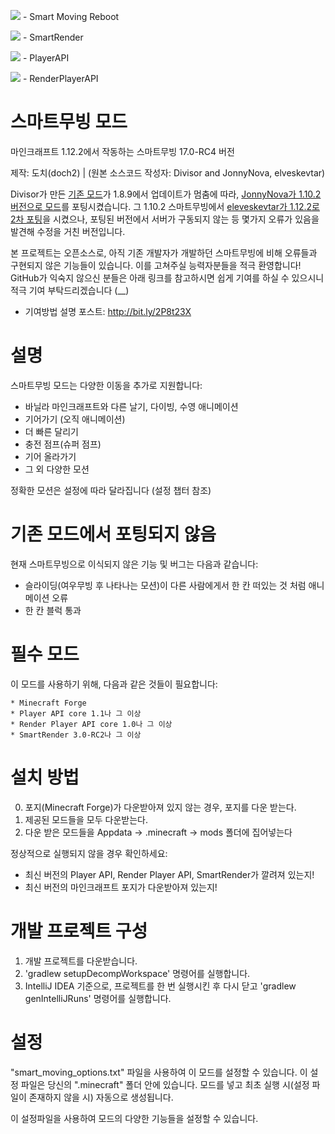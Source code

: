 [![](http://cf.way2muchnoise.eu/full_449519_downloads.svg)](https://www.curseforge.com/minecraft/mc-mods/smart-moving-reboot) - Smart Moving Reboot

[![](http://cf.way2muchnoise.eu/full_449535_downloads.svg)](https://www.curseforge.com/minecraft/mc-mods/smartrender) - SmartRender

[![](http://cf.way2muchnoise.eu/full_449521_downloads.svg)](https://www.curseforge.com/minecraft/mc-mods/playerapi) - PlayerAPI

[![](http://cf.way2muchnoise.eu/full_449533_downloads.svg)](https://www.curseforge.com/minecraft/mc-mods/renderplayerapi) - RenderPlayerAPI

스마트무빙 모드
================

마인크래프트 1.12.2에서 작동하는 스마트무빙 17.0-RC4 버전

제작: 도치(doch2) | (원본 소스코드 작성자: Divisor and JonnyNova, elveskevtar)

Divisor가 만든 [기존 모드](https://www.curseforge.com/minecraft/mc-mods/smart-moving)가 1.8.9에서 업데이트가 멈춤에 따라, [JonnyNova가 1.10.2버전으로 모드](https://github.com/JonnyNova/SmartMoving)를 포팅시켰습니다. 그 1.10.2 스마트무빙에서 [eleveskevtar가 1.12.2로 2차 포팅](https://github.com/elveskevtar/SmartMoving)을 시켰으나, 포팅된 버전에서 서버가 구동되지 않는 등 몇가지 오류가 있음을 발견해 수정을 거친 버전입니다.

본 프로젝트는 오픈소스로, 아직 기존 개발자가 개발하던 스마트무빙에 비해 오류들과 구현되지 않은 기능들이 있습니다. 이를 고쳐주실 능력자분들을 적극 환영합니다!
GitHub가 익숙지 않으신 분들은 아래 링크를 참고하시면 쉽게 기여를 하실 수 있으시니 적극 기여 부탁드리겠습니다 (__)
 - 기여방법 설명 포스트: http://bit.ly/2P8t23X



설명
===========

스마트무빙 모드는 다양한 이동을 추가로 지원합니다:

* 바닐라 마인크래프트와 다른 날기, 다이빙, 수영 애니메이션
* 기어가기 (오직 애니메이션)
* 더 빠른 달리기
* 충전 점프(슈퍼 점프)
* 기어 올라가기
* 그 외 다양한 모션

정확한 모션은 설정에 따라 달라집니다 (설정 챕터 참조)



기존 모드에서 포팅되지 않음
===========

현재 스마트무빙으로 이식되지 않은 기능 및 버그는 다음과 같습니다:

* 슬라이딩(여우무빙 후 나타나는 모션)이 다른 사람에게서 한 칸 떠있는 것 처럼 애니메이션 오류
* 한 칸 블럭 통과



필수 모드
=============

이 모드를 사용하기 위해, 다음과 같은 것들이 필요합니다:

    * Minecraft Forge
    * Player API core 1.1나 그 이상
    * Render Player API core 1.0나 그 이상
    * SmartRender 3.0-RC2나 그 이상



설치 방법
============

0. 포지(Minecraft Forge)가 다운받아져 있지 않는 경우, 포지를 다운 받는다.
1. 제공된 모드들을 모두 다운받는다.
2. 다운 받은 모드들을 Appdata -> .minecraft -> mods 폴더에 집어넣는다

정상적으로 실행되지 않을 경우 확인하세요:
* 최신 버전의 Player API, Render Player API, SmartRender가 깔려져 있는지!
* 최신 버전의 마인크래프트 포지가 다운받아져 있는지!



개발 프로젝트 구성
========================

1. 개발 프로젝트를 다운받습니다.
2. 'gradlew setupDecompWorkspace' 명령어를 실행합니다.
3. IntelliJ IDEA 기준으로, 프로젝트를 한 번 실행시킨 후 다시 닫고 'gradlew genIntelliJRuns' 명령어를 실행합니다.



설정
=============

"smart_moving_options.txt" 파일을 사용하여 이 모드를 설정할 수 있습니다.
이 설정 파일은 당신의 ".minecraft" 폴더 안에 있습니다.
모드를 넣고 최초 실행 시(설정 파일이 존재하지 않을 시) 자동으로 생성됩니다.

이 설정파일을 사용하여 모드의 다양한 기능들을 설정할 수 있습니다.
